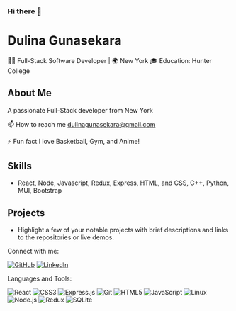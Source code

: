 ### Hi there 👋

# Dulina Gunasekara

👨‍💻 Full-Stack Software Developer | 🌍 New York
🎓 Education: Hunter College

## About Me
A passionate Full-Stack developer from New York



📫 How to reach me dulinagunasekara@gmail.com

⚡ Fun fact I love Basketball, Gym, and Anime!


## Skills
- React, Node, Javascript, Redux, Express, HTML, and CSS, C++, Python, MUI, Bootstrap

## Projects
- Highlight a few of your notable projects with brief descriptions and links to the repositories or live demos.



Connect with me:

[![GitHub](https://img.shields.io/badge/-GitHub-181717?style=flat-square&logo=github&logoColor=white)](https://github.com/Dulinag)
[![LinkedIn](https://img.shields.io/badge/-LinkedIn-0077B5?style=flat-square&logo=linkedin&logoColor=white)](https://www.linkedin.com/in/dulina-gunasekara-557aaa231/)



Languages and Tools:

![React](https://img.shields.io/badge/-React-61DAFB?style=flat-square&logo=react&logoColor=black)
![CSS3](https://img.shields.io/badge/-CSS3-1572B6?style=flat-square&logo=css3&logoColor=white)
![Express.js](https://img.shields.io/badge/-Express.js-000000?style=flat-square&logo=express&logoColor=white)
![Git](https://img.shields.io/badge/-Git-F05032?style=flat-square&logo=git&logoColor=white)
![HTML5](https://img.shields.io/badge/-HTML5-E34F26?style=flat-square&logo=html5&logoColor=white)
![JavaScript](https://img.shields.io/badge/-JavaScript-F7DF1E?style=flat-square&logo=javascript&logoColor=black)
![Linux](https://img.shields.io/badge/-Linux-FCC624?style=flat-square&logo=linux&logoColor=black)
![Node.js](https://img.shields.io/badge/-Node.js-339933?style=flat-square&logo=node.js&logoColor=white)
![Redux](https://img.shields.io/badge/-Redux-764ABC?style=flat-square&logo=redux&logoColor=white)
![SQLite](https://img.shields.io/badge/-SQLite-003B57?style=flat-square&logo=sqlite&logoColor=white)





